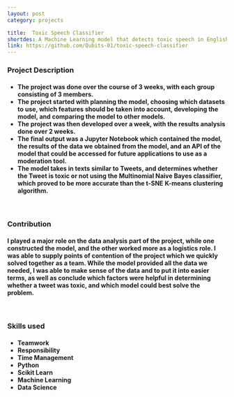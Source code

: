 ```yaml
---
layout: post
category: projects

title:  Toxic Speech Classifier
shortdes: A Machine Learning model that detects toxic speech in English, Tagalog, or Taglish
link: https://github.com/Qubits-01/toxic-speech-classifier
---
```

<h3>Project Description</h3>
<h4>
    <ul>
        <li>The project was done over the course of 3 weeks, with each group consisting of 3 members.</li>
        <li>The project started with planning the model, choosing which datasets to use, which features should be taken into account, developing the model, and comparing the model to other models.</li>
        <li>The project was then developed over a week, with the results analysis done over 2 weeks.</li>
        <li>The final output was a Jupyter Notebook which contained the model, the results of the data we obtained from the model, and an API of the model that could be accessed for future applications to use as a moderation tool.</li>
        <li>The model takes in texts similar to Tweets, and determines whether the Tweet is toxic or not using the Multinomial Naive Bayes classifier, which proved to be more accurate than the t-SNE K-means clustering algorithm.</li>
    </ul>
</h4>

<br>
<h3>Contribution</h3>
<h4>
    I played a major role on the data analysis part of the project, while one constructed the model, and the other worked more as a logistics role. I was able to supply points of contention of the project which we quickly solved together as a team. While the model provided all the data we needed, I was able to make sense of the data and to put it into easier terms, as well as conclude which factors were helpful in determining whether a tweet was toxic, and which model could best solve the problem.
</h4>
<br>
<h3>Skills used</h3>
<h4>
    <ul>
        <li>Teamwork</li>
        <li>Responsibility</li>
        <li>Time Management</li>
        <li>Python</li>
        <li>Scikit Learn</li>
        <li>Machine Learning</li>
        <li>Data Science</li>
    </ul>
</h4>